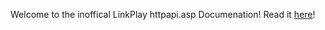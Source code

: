 Welcome to the inoffical LinkPlay httpapi.asp Documenation!
Read it [here](https://nift4.github.io/LinkPlayAPI/api)!
